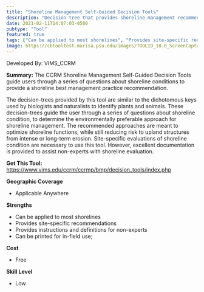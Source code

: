 ```yaml
---
title: "Shoreline Management Self-Guided Decision Tools"
description: "Decision tree that provides shoreline management recommendations"
date: 2021-02-11T14:07:03-0500
pubtype: "Tool"
featured: true
tags: ["Can be applied to most shorelines", "Provides site-specific recommendations", "Provides instructions and definitions for non-experts", "Can be printed for in-field use;"]
image: https://cbtooltest.marisa.psu.edu/images/TOOLID_18.0_ScreenCapture-1.png
---
```

Developed By: VIMS_CCRM

**Summary:** The CCRM Shoreline Management Self-Guided Decision Tools guide users through a series of questions about shoreline conditions to provide a shoreline best management practice recommendation. 

The decision-trees provided by this tool are similar to the dichotomous keys used by biologists and naturalists to identify plants and animals. These decision-trees guide the user through a series of questions about shoreline condition, to determine the environmentally preferable approach for shoreline management. The recommended approaches are meant to optimize shoreline functions, while still reducing risk to upland structures from intense or long-term erosion. Site-specific evaluations of shoreline condition are necessary to use this tool. However, excellent documentation is provided to assist non-experts with shoreline evaluation.

__**Get This Tool:**__ https://www.vims.edu/ccrm/ccrmp/bmp/decision_tools/index.php

__**Geographic Coverage**__
- Applicable Anywhere

__**Strengths**__
-  Can be applied to most shorelines
-   Provides site-specific recommendations
-   Provides instructions and definitions for non-experts
-   Can be printed for in-field use;

__**Cost**__
- Free

__**Skill Level**__
- Low
